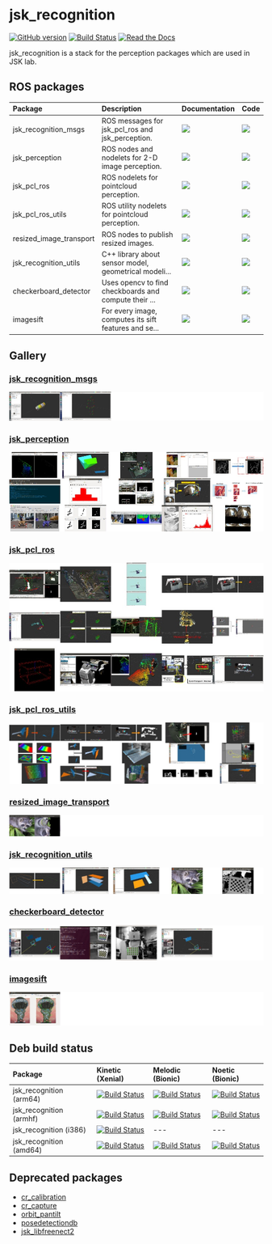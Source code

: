 <!--
    DO NOT EDIT THIS FILE BY HAND.

    This file is automatically generated by /home/shingo/ros/kinetic/src/jsk-ros-pkg/jsk_recognition/generate_readme.py at 2019-10-18T18:36:48.220998.
-->

jsk\_recognition
===============

[![GitHub version](https://badge.fury.io/gh/jsk-ros-pkg%2Fjsk_recognition.svg)](https://badge.fury.io/gh/jsk-ros-pkg%2Fjsk_recognition)
[![Build Status](https://travis-ci.org/jsk-ros-pkg/jsk_recognition.svg)](https://travis-ci.org/jsk-ros-pkg/jsk_recognition)
[![Read the Docs](https://readthedocs.org/projects/jsk-docs/badge/?version=latest)](http://jsk-docs.readthedocs.org/en/latest/jsk_recognition/doc/index.html)

jsk_recognition is a stack for the perception packages which are used in JSK lab.


ROS packages
------------

| Package                 | Description                                           | Documentation                                                                                                                                       | Code                                                                                                                                             |
|:------------------------|:------------------------------------------------------|:----------------------------------------------------------------------------------------------------------------------------------------------------|:-------------------------------------------------------------------------------------------------------------------------------------------------|
| jsk_recognition_msgs    | ROS messages for jsk_pcl_ros and jsk_perception.      | [![](https://img.shields.io/badge/docs-here-brightgreen.svg)](http://wiki.ros.org/jsk_recognition_msgs)                                             | [![](https://img.shields.io/badge/code-here-brightgreen.svg)](http://github.com/jsk-ros-pkg/jsk_recognition/tree/master/jsk_recognition_msgs)    |
| jsk_perception          | ROS nodes and nodelets for 2-D image perception.      | [![](https://img.shields.io/badge/docs-here-brightgreen.svg)](http://jsk-docs.readthedocs.io/en/latest/jsk_recognition/doc/jsk_perception)          | [![](https://img.shields.io/badge/code-here-brightgreen.svg)](http://github.com/jsk-ros-pkg/jsk_recognition/tree/master/jsk_perception)          |
| jsk_pcl_ros             | ROS nodelets for pointcloud perception.               | [![](https://img.shields.io/badge/docs-here-brightgreen.svg)](http://jsk-docs.readthedocs.io/en/latest/jsk_recognition/doc/jsk_pcl_ros)             | [![](https://img.shields.io/badge/code-here-brightgreen.svg)](http://github.com/jsk-ros-pkg/jsk_recognition/tree/master/jsk_pcl_ros)             |
| jsk_pcl_ros_utils       | ROS utility nodelets for pointcloud perception.       | [![](https://img.shields.io/badge/docs-here-brightgreen.svg)](http://jsk-docs.readthedocs.io/en/latest/jsk_recognition/doc/jsk_pcl_ros_utils)       | [![](https://img.shields.io/badge/code-here-brightgreen.svg)](http://github.com/jsk-ros-pkg/jsk_recognition/tree/master/jsk_pcl_ros_utils)       |
| resized_image_transport | ROS nodes to publish resized images.                  | [![](https://img.shields.io/badge/docs-here-brightgreen.svg)](http://jsk-docs.readthedocs.io/en/latest/jsk_recognition/doc/resized_image_transport) | [![](https://img.shields.io/badge/code-here-brightgreen.svg)](http://github.com/jsk-ros-pkg/jsk_recognition/tree/master/resized_image_transport) |
| jsk_recognition_utils   | C++ library about sensor model, geometrical modeli... | [![](https://img.shields.io/badge/docs-here-brightgreen.svg)](http://jsk-docs.readthedocs.io/en/latest/jsk_recognition/jsk_recognition_utils)       | [![](https://img.shields.io/badge/code-here-brightgreen.svg)](http://github.com/jsk-ros-pkg/jsk_recognition/tree/master/jsk_recognition_utils)   |
| checkerboard_detector   | Uses opencv to find checkboards and compute their ... | [![](https://img.shields.io/badge/docs-here-brightgreen.svg)](http://jsk-docs.readthedocs.io/en/latest/jsk_recognition/doc/checkerboard_detector)   | [![](https://img.shields.io/badge/code-here-brightgreen.svg)](http://github.com/jsk-ros-pkg/jsk_recognition/tree/master/checkerboard_detector)   |
| imagesift               | For every image, computes its sift features and se... | [![](https://img.shields.io/badge/docs-here-brightgreen.svg)](http://jsk-docs.readthedocs.io/en/latest/jsk_recognition/doc/imagesift)               | [![](https://img.shields.io/badge/code-here-brightgreen.svg)](http://github.com/jsk-ros-pkg/jsk_recognition/tree/master/imagesift)               |


Gallery
-------

### [jsk_recognition_msgs](http://wiki.ros.org/jsk_recognition_msgs)

[![](.readme/gallery_jsk_recognition_msgs.jpg)](http://wiki.ros.org/jsk_recognition_msgs)

### [jsk_perception](http://jsk-docs.readthedocs.io/en/latest/jsk_recognition/doc/jsk_perception)

[![](.readme/gallery_jsk_perception.jpg)](http://jsk-docs.readthedocs.io/en/latest/jsk_recognition/doc/jsk_perception)

### [jsk_pcl_ros](http://jsk-docs.readthedocs.io/en/latest/jsk_recognition/doc/jsk_pcl_ros)

[![](.readme/gallery_jsk_pcl_ros.jpg)](http://jsk-docs.readthedocs.io/en/latest/jsk_recognition/doc/jsk_pcl_ros)

### [jsk_pcl_ros_utils](http://jsk-docs.readthedocs.io/en/latest/jsk_recognition/doc/jsk_pcl_ros_utils)

[![](.readme/gallery_jsk_pcl_ros_utils.jpg)](http://jsk-docs.readthedocs.io/en/latest/jsk_recognition/doc/jsk_pcl_ros_utils)

### [resized_image_transport](http://jsk-docs.readthedocs.io/en/latest/jsk_recognition/doc/resized_image_transport)

[![](.readme/gallery_resized_image_transport.jpg)](http://jsk-docs.readthedocs.io/en/latest/jsk_recognition/doc/resized_image_transport)

### [jsk_recognition_utils](http://jsk-docs.readthedocs.io/en/latest/jsk_recognition/jsk_recognition_utils)

[![](.readme/gallery_jsk_recognition_utils.jpg)](http://jsk-docs.readthedocs.io/en/latest/jsk_recognition/jsk_recognition_utils)

### [checkerboard_detector](http://jsk-docs.readthedocs.io/en/latest/jsk_recognition/doc/checkerboard_detector)

[![](.readme/gallery_checkerboard_detector.jpg)](http://jsk-docs.readthedocs.io/en/latest/jsk_recognition/doc/checkerboard_detector)

### [imagesift](http://jsk-docs.readthedocs.io/en/latest/jsk_recognition/doc/imagesift)

[![](.readme/gallery_imagesift.jpg)](http://jsk-docs.readthedocs.io/en/latest/jsk_recognition/doc/imagesift)



Deb build status
----------------

[//]: # (!!DO NOT EDIT !!)

[//]: # (THIS SECTION IS AUTOMATICALLY GENERATED BY)

[//]: # (rosrun jsk_tools generate_deb_status_table.py jsk_recognition)


| Package                 | Kinetic (Xenial)                                                                                                                                                                                           | Melodic (Bionic)                                                                                                                                                                                           | Noetic (Bionic)                                                                                                                                                                                            |
|:------------------------|:-----------------------------------------------------------------------------------------------------------------------------------------------------------------------------------------------------------|:-----------------------------------------------------------------------------------------------------------------------------------------------------------------------------------------------------------|:-----------------------------------------------------------------------------------------------------------------------------------------------------------------------------------------------------------|
| jsk_recognition (arm64) | [![Build Status](http://build.ros.org/job/Kbin_uxv8_uXv8__jsk_recognition__ubuntu_xenial_arm64__binary/badge/icon)](http://build.ros.org/job/Kbin_uxv8_uXv8__jsk_recognition__ubuntu_xenial_arm64__binary) | [![Build Status](http://build.ros.org/job/Mbin_ubv8_uBv8__jsk_recognition__ubuntu_bionic_arm64__binary/badge/icon)](http://build.ros.org/job/Mbin_ubv8_uBv8__jsk_recognition__ubuntu_bionic_arm64__binary) | [![Build Status](http://build.ros.org/job/Nbin_ubv8_uBv8__jsk_recognition__ubuntu_bionic_arm64__binary/badge/icon)](http://build.ros.org/job/Nbin_ubv8_uBv8__jsk_recognition__ubuntu_bionic_arm64__binary) |
| jsk_recognition (armhf) | [![Build Status](http://build.ros.org/job/Kbin_uxhf_uXhf__jsk_recognition__ubuntu_xenial_armhf__binary/badge/icon)](http://build.ros.org/job/Kbin_uxhf_uXhf__jsk_recognition__ubuntu_xenial_armhf__binary) | [![Build Status](http://build.ros.org/job/Mbin_ubhf_uBhf__jsk_recognition__ubuntu_bionic_armhf__binary/badge/icon)](http://build.ros.org/job/Mbin_ubhf_uBhf__jsk_recognition__ubuntu_bionic_armhf__binary) | [![Build Status](http://build.ros.org/job/Nbin_ubhf_uBhf__jsk_recognition__ubuntu_bionic_armhf__binary/badge/icon)](http://build.ros.org/job/Nbin_ubhf_uBhf__jsk_recognition__ubuntu_bionic_armhf__binary) |
| jsk_recognition (i386)  | [![Build Status](http://build.ros.org/job/Kbin_uX32__jsk_recognition__ubuntu_xenial_i386__binary/badge/icon)](http://build.ros.org/job/Kbin_uX32__jsk_recognition__ubuntu_xenial_i386__binary)             | ---                                                                                                                                                                                                        | ---                                                                                                                                                                                                        |
| jsk_recognition (amd64) | [![Build Status](http://build.ros.org/job/Kbin_uX64__jsk_recognition__ubuntu_xenial_amd64__binary/badge/icon)](http://build.ros.org/job/Kbin_uX64__jsk_recognition__ubuntu_xenial_amd64__binary)           | [![Build Status](http://build.ros.org/job/Mbin_uB64__jsk_recognition__ubuntu_bionic_amd64__binary/badge/icon)](http://build.ros.org/job/Mbin_uB64__jsk_recognition__ubuntu_bionic_amd64__binary)           | [![Build Status](http://build.ros.org/job/Nbin_uB64__jsk_recognition__ubuntu_bionic_amd64__binary/badge/icon)](http://build.ros.org/job/Nbin_uB64__jsk_recognition__ubuntu_bionic_amd64__binary)           |

[//]: #


Deprecated packages
-------------------
* [cr\_calibration](https://github.com/jsk-ros-pkg/jsk_recognition/tree/master/cr_calibration)
* [cr\_capture](https://github.com/jsk-ros-pkg/jsk_recognition/tree/master/cr_capture)
* [orbit\_pantilt](https://github.com/jsk-ros-pkg/jsk_recognition/tree/master/orbit_pantilt)
* [posedetectiondb](https://github.com/jsk-ros-pkg/jsk_recognition/tree/master/posedetectiondb)
* [jsk\_libfreenect2](https://github.com/jsk-ros-pkg/jsk_recognition/tree/master/jsk_libfreenect2)
